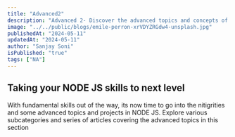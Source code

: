 ```yaml
---
title: "Advanced2"
description: "Advanced 2- Discover the advanced topics and concepts of NodeJS"
image: "../../public/blogs/emile-perron-xrVDYZRGdw4-unsplash.jpg"
publishedAt: "2024-05-11"
updatedAt: "2024-05-11"
author: "Sanjay Soni"
isPublished: "true"
tags: ["NA"]
---
```


## Taking your NODE JS skills to next level

With fundamental skills out of the way, its now time to go into the nitigrities and some advanced topics and projects in NODE JS. Explore various subcategories and series of articles covering the advanced topics in this section
